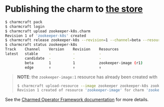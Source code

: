 # Publishing the charm to [the store](https://charmhub.io/zookeeper-k8s)

```bash
$ charmcraft pack
$ charmcraft login
$ charmcraft upload zookeeper-k8s.charm
Revision 1 of 'zookeeper-k8s' created
$ charmcraft release zookeeper-k8s --revision=1 --channel=beta --resource=zookeeper-image:1
$ charmcraft status zookeeper-k8s
Track    Channel    Version    Revision    Resources
latest   stable     -          -           -
         candidate  -          -           -
         beta       1          1           zookeeper-image (r1)
         edge       ↑          ↑           ↑
```

> **NOTE**: the `zookeeper-image:1` resource has already been created with
>
> ```bash
> $ charmcraft upload-resource --image zookeeper zookeeper-k8s zookeeper-image
> Revision 1 created of resource 'zookeeper-image' for charm 'zookeeper-k8s'
> ```

See the
[Charmed Operator Framework documentation](https://juju.is/docs/sdk/publishing)
for more details.

